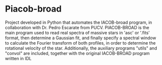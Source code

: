 # Piacob-broad
 Project developed in Python that automates the IACOB-broad program, in collaboration with Dr. Pedro Escarate from PUCV. PIACOB-BROAD is the main program used to read real spectra of massive stars in 'asc' or '.fits' format, then determine a Gaussian fit, and finally specify a spectral window to calculate the Fourier transform of both profiles, in order to determine the rotational velocity of the star.
 Additionally, the auxiliary programs "utils" and "convol" are included, together with the original IACOB-BROAD program written in IDL
